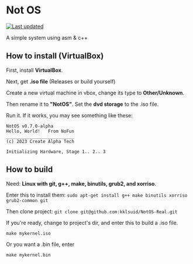 # Not OS

[![Last updated](https://img.shields.io/badge/dynamic/json?color=red&label=Last%20Updated&query=updated_at&url=https%3A%2F%2Fapi.github.com%2Frepos%2FCreate-Alpha%2FNot-OS)](https://github.com/Create-Alpha/Not-OS/releases/latest)

A simple system using asm &amp; c++

## How to install (VirtualBox)

First, install **VirtualBox**.

Next, get **.iso file** (Releases or build yourself)

Create a new virtual machine in vbox, change its type to **Other/Unknown**.

Then rename it to **"NotOS"**. Set the **dvd storage** to the .iso file.

Run it. If it works, you may see something like these:

```text
NotOS v0.7.0-alpha
Hello, World!   From NoFun
__________________________
(c) 2023 Create Alpha Tech
   
Initializing Hardware, Stage 1.. 2.. 3
```

## How to build

Need: **Linux with git, g++, make, binutils, grub2, and xorriso**.

Enter this to install them: `sudo apt-get install g++ make binutils xorriso grub2-common git`

Then clone project: `git clone git@github.com:kklsuid/NotOS-Real.git`

If you're ready, change to project's dir, and enter this to build a .iso file.

`make mykernel.iso`

Or you want a .bin file, enter

`make mykernel.bin`
